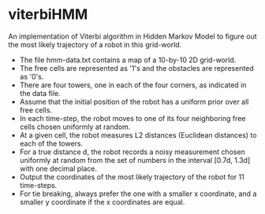 # viterbiHMM

An implementation of Viterbi algorithm in Hidden Markov Model to figure out the most likely trajectory of a robot in this grid-world.

- The file hmm-data.txt contains a map of a 10-by-10 2D grid-world. 
- The free cells are represented as '1's and the obstacles are represented as '0's. 
- There are four towers, one in each of the four corners, as indicated in the data file. 
- Assume that the initial position of the robot has a uniform prior over all free cells. 
- In each time-step, the robot moves to one of its four neighboring free cells chosen uniformly at random. 
- At a given cell, the robot measures L2 distances (Euclidean distances) to each of the towers. 
- For a true distance d, the robot records a noisy measurement chosen uniformly at random from the set of numbers in the interval [0.7d, 1.3d] with one decimal place. 
- Output the coordinates of the most likely trajectory of the robot for 11 time-steps. 
- For tie breaking, always prefer the one with a smaller x coordinate, and a smaller y coordinate if the x coordinates are equal.
